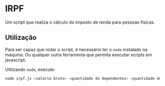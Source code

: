 # IRPF

Um script que realiza o cálculo do imposto de renda para pessoas físicas.

## Utilização

Para ser capaz que rodar o script, é necessário ter o `node` instalado na máquina. Ou qualquer outra ferramenta que permita executar scripts em javascript.

Utilizando `node`, execute:

```bash
node irpf.js <salário bruto> <quantidade de dependentes> <quantidade de pensões>
```
